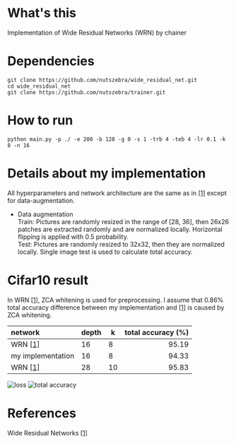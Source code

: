 # What's this
Implementation of Wide Residual Networks (WRN) by chainer  

# Dependencies

    git clone https://github.com/nutszebra/wide_residual_net.git
    cd wide_residual_net
    git clone https://github.com/nutszebra/trainer.git

# How to run
    python main.py -p ./ -e 200 -b 128 -g 0 -s 1 -trb 4 -teb 4 -lr 0.1 -k 8 -n 16

# Details about my implementation
All hyperparameters and network architecture are the same as in [[1]][Paper] except for data-augmentation.  
* Data augmentation  
Train: Pictures are randomly resized in the range of [28, 36], then 26x26 patches are extracted randomly and are normalized locally. Horizontal flipping is applied with 0.5 probability.  
Test: Pictures are randomly resized to 32x32, then they are normalized locally. Single image test is used to calculate total accuracy.  

# Cifar10 result
In WRN [[1]][Paper], ZCA whitening is used for preprocessing. I assume that 0.86% total accuracy difference between my implementation and [[1]][Paper] is caused by ZCA whitening.

| network           | depth | k  | total accuracy (%) |
|:------------------|-------|----|-------------------:|
| WRN [[1]][Paper]  | 16    | 8  | 95.19              |
| my implementation | 16    | 8  | 94.33              |
| WRN [[1]][Paper]  | 28    | 10 | 95.83              |

<img src="https://github.com/nutszebra/wide_residual_net/blob/master/img/loss.jpg" alt="loss" title="loss">
<img src="https://github.com/nutszebra/wide_residual_net/blob/master/img/accuracy.jpg" alt="total accuracy" title="total accuracy">

# References
Wide Residual Networks [[1]][Paper]

[paper]: https://arxiv.org/abs/1605.07146 "Paper"
